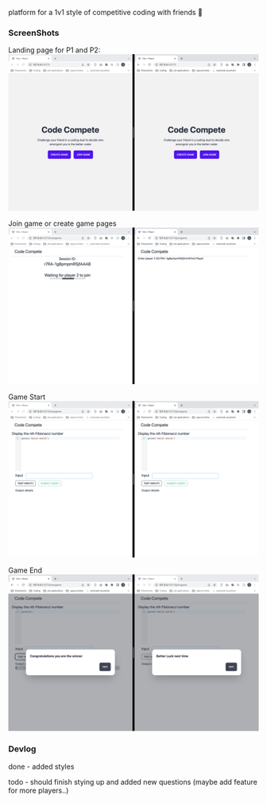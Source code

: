 platform for a 1v1 style of competitive coding with friends 🦾

### ScreenShots
Landing page for P1 and P2:
![landing page](screenshots/p1_and_p2_landingPage.png)

Join game or create game pages
![landing page](screenshots/JoinGAme_and_CreateGame.png)

Game Start
![landing page](screenshots/Game_Start.png)

Game End
![landing page](screenshots/Game_end.png)


### Devlog
done - added styles

todo - should finish stying up and added new questions (maybe add feature for more players..)


